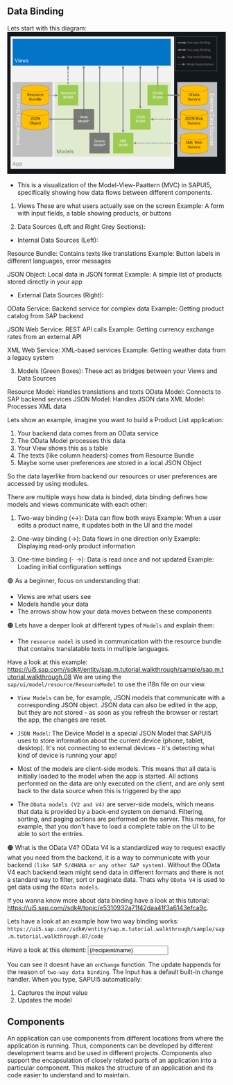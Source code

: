 ## Data Binding
Lets start with this diagram: ![alt text](image.png)

- This is a visualization of the Model-View-Paattern (MVC) in SAPUI5,
specifically showing how data flows between different components.

1. Views
These are what users actually see on the screen
Example: A form with input fields, a table showing products, or buttons

2. Data Sources (Left and Right Grey Sections):

- Internal Data Sources (Left):

Resource Bundle: Contains texts like translations
Example: Button labels in different languages, error messages

JSON Object: Local data in JSON format
Example: A simple list of products stored directly in your app


- External Data Sources (Right):

OData Service: Backend service for complex data
Example: Getting product catalog from SAP backend

JSON Web Service: REST API calls
Example: Getting currency exchange rates from an external API

XML Web Service: XML-based services
Example: Getting weather data from a legacy system

3. Models (Green Boxes): These act as bridges between your Views and Data Sources

Resource Model: Handles translations and texts
OData Model: Connects to SAP backend services
JSON Model: Handles JSON data
XML Model: Processes XML data

Lets show an example, imagine you want to build a Product List application:

1. Your backend data comes from an OData service
2. The OData Model processes this data
3. Your View shows this as a table
4. The texts (like column headers) comes from Resource Bundle
5. Maybe some user preferences are stored in a local JSON Object

So the data layerlike from backend our resources or user preferences are accessed by using modules.

There are multiple ways how data is binded, data binding defines how models and views communicate with each other:
1. Two-way binding (↔️): Data can flow both ways
Example: When a user edits a product name, it updates both in the UI and the model

2. One-way binding (→): Data flows in one direction only
Example: Displaying read-only product information

3. One-time binding (- →): Data is read once and not updated
Example: Loading initial configuration settings

🟢 As a beginner, focus on understanding that:
- Views are what users see
- Models handle your data
- The arrows show how your data moves between these components


🟠 Lets have a deeper look at different types of  `Models` and explain them:

- The `resource model` is used in communication with the resource bundle that contains translatable texts in multiple languages.

Have a look at this example: https://ui5.sap.com//sdk#/entity/sap.m.tutorial.walkthrough/sample/sap.m.tutorial.walkthrough.08
We are using the `sap/ui/model/resource/ResourceModel` to use the i18n file on our view.

- `View Models` can be, for example, JSON models that communicate with a corresponding JSON object. JSON data can also be edited in the app, but they are not stored - as soon as you refresh the browser or restart the app, the changes are reset.

- `JSON Model`: The Device Model is a special JSON Model that SAPUI5 uses to store information about the current device (phone, tablet, desktop). It's not connecting to external devices - it's detecting what kind of device is running your app!

- Most of the models are client-side models. This means that all data is initially loaded to the model when the app is started. All actions performed on the data are only executed on the client, and are only sent back to the data source when this is triggered by the app

- The `OData models (V2 and V4)` are server-side models, which means that data is provided by a back-end system on demand. Filtering, sorting, and paging actions are performed on the server. This means, for example, that you don't have to load a complete table on the UI to be able to sort the entries.

🟠 What is the OData V4?
OData V4 is a standardized way to request exactly what you need from the backend, it is a way to communicate with your backend `(like SAP S/4HANA or any other SAP system)`. Without the OData V4 each backend team might send data in different formats and there is not a standard way to filter, sort or paginate data. Thats why `OData V4` is used to get data using the `OData models`.

If you wanna know more about data binding have a look at this tutorial: https://ui5.sap.com//sdk#/topic/e5310932a71f42daa41f3a6143efca9c.


Lets have a look at an example how two way binding works:
`https://ui5.sap.com//sdk#/entity/sap.m.tutorial.walkthrough/sample/sap.m.tutorial.walkthrough.07/code`

Have a look at this element:
<Input
		value="{/recipient/name}"
		description="Hello {/recipient/name}"
		valueLiveUpdate="true"
		width="60%"
/>

You can see it doesnt have an `onChange` function. The update happends for the reason of `two-way data binding`.
The Input has a default built-in change handler. When you type, SAPUI5 automatically:
1. Captures the input value
2. Updates the model


## Components
An application can use components from different locations from where the application is running. Thus, components can be developed by different development teams and be used in different projects. Components also support the encapsulation of closely related parts of an application into a particular component. This makes the structure of an application and its code easier to understand and to maintain.




